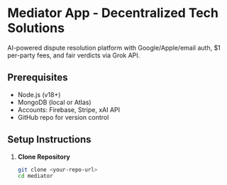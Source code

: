 # Mediator App - Decentralized Tech Solutions

AI-powered dispute resolution platform with Google/Apple/email auth, $1 per-party fees, and fair verdicts via Grok API.

## Prerequisites
- Node.js (v18+)
- MongoDB (local or Atlas)
- Accounts: Firebase, Stripe, xAI API
- GitHub repo for version control

## Setup Instructions

1. **Clone Repository**
   ```bash
   git clone <your-repo-url>
   cd mediator
